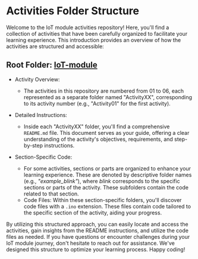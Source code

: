 # Activities Folder Structure

Welcome to the IoT module activities repository! Here, you'll find a collection of activities that have been carefully organized to facilitate your learning experience. This introduction provides an overview of how the activities are structured and accessible:

## Root Folder: [IoT-module](https://github.com/JesperHartsuiker/IoT-module/tree/main/#iot-module-project-progress-portfolio)

  * Activity Overview:
    * The activities in this repository are numbered from 01 to 06, each represented as a separate folder named "ActivityXX", corresponding to its activity number (e.g., "Activity01" for the first activity).

  * Detailed Instructions:
    * Inside each "ActivityXX" folder, you'll find a comprehensive `README.md` file. This document serves as your guide, offering a clear understanding of the activity's objectives, requirements, and step-by-step instructions.

  * Section-Specific Code:
    * For some activities, sections or parts are organized to enhance your learning experience. These are denoted by descriptive folder names (e.g., _"example_blink"_), where _blink_ corresponds to the specific sections or parts of the activity. These subfolders contain the code related to that section.
    * Code Files: Within these section-specific folders, you'll discover code files with a `.ino` extension. These files contain code tailored to the specific section of the activity, aiding your progress.

By utilizing this structured approach, you can easily locate and access the activities, gain insights from the README instructions, and utilize the code files as needed. If you have questions or encounter challenges during your IoT module journey, don't hesitate to reach out for assistance. We've designed this structure to optimize your learning process. Happy coding!
